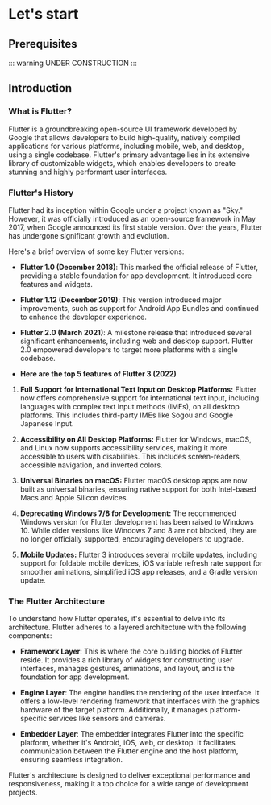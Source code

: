 # Let's start 

## Prerequisites

::: warning
UNDER CONSTRUCTION
:::

## Introduction

### What is Flutter?

Flutter is a groundbreaking open-source UI framework developed by Google that allows developers to build high-quality, natively compiled applications for various platforms, including mobile, web, and desktop, using a single codebase. Flutter's primary advantage lies in its extensive library of customizable widgets, which enables developers to create stunning and highly performant user interfaces.

### Flutter's History

Flutter had its inception within Google under a project known as "Sky." However, it was officially introduced as an open-source framework in May 2017, when Google announced its first stable version. Over the years, Flutter has undergone significant growth and evolution.

Here's a brief overview of some key Flutter versions:

- **Flutter 1.0 (December 2018)**: This marked the official release of Flutter, providing a stable foundation for app development. It introduced core features and widgets.

- **Flutter 1.12 (December 2019)**: This version introduced major improvements, such as support for Android App Bundles and continued to enhance the developer experience.

- **Flutter 2.0 (March 2021)**: A milestone release that introduced several significant enhancements, including web and desktop support. Flutter 2.0 empowered developers to target more platforms with a single codebase.

- **Here are the top 5 features of Flutter 3 (2022)**

1. **Full Support for International Text Input on Desktop Platforms:** Flutter now offers comprehensive support for international text input, including languages with complex text input methods (IMEs), on all desktop platforms. This includes third-party IMEs like Sogou and Google Japanese Input.

2. **Accessibility on All Desktop Platforms:** Flutter for Windows, macOS, and Linux now supports accessibility services, making it more accessible to users with disabilities. This includes screen-readers, accessible navigation, and inverted colors.

3. **Universal Binaries on macOS:** Flutter macOS desktop apps are now built as universal binaries, ensuring native support for both Intel-based Macs and Apple Silicon devices.

4. **Deprecating Windows 7/8 for Development:** The recommended Windows version for Flutter development has been raised to Windows 10. While older versions like Windows 7 and 8 are not blocked, they are no longer officially supported, encouraging developers to upgrade.

5. **Mobile Updates:** Flutter 3 introduces several mobile updates, including support for foldable mobile devices, iOS variable refresh rate support for smoother animations, simplified iOS app releases, and a Gradle version update.


### The Flutter Architecture

To understand how Flutter operates, it's essential to delve into its architecture. Flutter adheres to a layered architecture with the following components:

- **Framework Layer**: This is where the core building blocks of Flutter reside. It provides a rich library of widgets for constructing user interfaces, manages gestures, animations, and layout, and is the foundation for app development.

- **Engine Layer**: The engine handles the rendering of the user interface. It offers a low-level rendering framework that interfaces with the graphics hardware of the target platform. Additionally, it manages platform-specific services like sensors and cameras.

- **Embedder Layer**: The embedder integrates Flutter into the specific platform, whether it's Android, iOS, web, or desktop. It facilitates communication between the Flutter engine and the host platform, ensuring seamless integration.

Flutter's architecture is designed to deliver exceptional performance and responsiveness, making it a top choice for a wide range of development projects.

